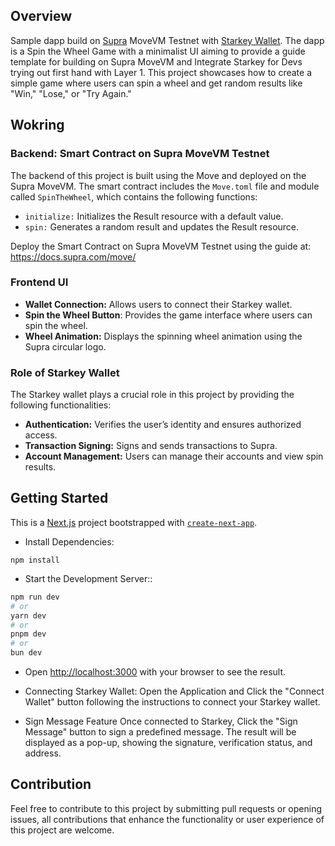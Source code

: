 ## Overview 
Sample dapp build on [Supra](supra.com) MoveVM Testnet with [Starkey Wallet](starkey.app). The dapp is a Spin the Wheel Game with a minimalist UI aiming to provide a guide template for building on Supra MoveVM and Integrate Starkey for Devs trying out first hand with Layer 1. This project showcases how to create a simple game where users can spin a wheel and get random results like "Win," "Lose," or "Try Again."

## Wokring 

### Backend: Smart Contract on Supra MoveVM Testnet 

The backend of this project is built using the Move and deployed on the Supra MoveVM. The smart contract includes the `Move.toml` file and module called `SpinTheWheel`, which contains the following functions:
- `initialize:` Initializes the Result resource with a default value.
- `spin:` Generates a random result and updates the Result resource.

Deploy the Smart Contract on Supra MoveVM Testnet using the guide at: https://docs.supra.com/move/ 

### Frontend UI 
- **Wallet Connection:** Allows users to connect their Starkey wallet.
- **Spin the Wheel Button**: Provides the game interface where users can spin the wheel.
- **Wheel Animation:** Displays the spinning wheel animation using the Supra circular logo.

### Role of Starkey Wallet 
The Starkey wallet plays a crucial role in this project by providing the following functionalities:

- **Authentication:** Verifies the user’s identity and ensures authorized access.
- **Transaction Signing:** Signs and sends transactions to Supra.
- **Account Management:** Users can manage their accounts and view spin results.

## Getting Started
This is a [Next.js](https://nextjs.org) project bootstrapped with [`create-next-app`](https://nextjs.org/docs/pages/api-reference/create-next-app).

- Install Dependencies:
```
npm install
```

- Start the Development Server::

```bash
npm run dev
# or
yarn dev
# or
pnpm dev
# or
bun dev
```

- Open [http://localhost:3000](http://localhost:3000) with your browser to see the result.

- Connecting Starkey Wallet: 
Open the Application and Click the "Connect Wallet" button following the instructions to connect your Starkey wallet.

- Sign Message Feature
Once connected to Starkey, Click the "Sign Message" button to sign a predefined message. The result will be displayed as a pop-up, showing the signature, verification status, and address.

## Contribution
Feel free to contribute to this project by submitting pull requests or opening issues, all contributions that enhance the functionality or user experience of this project are welcome.
